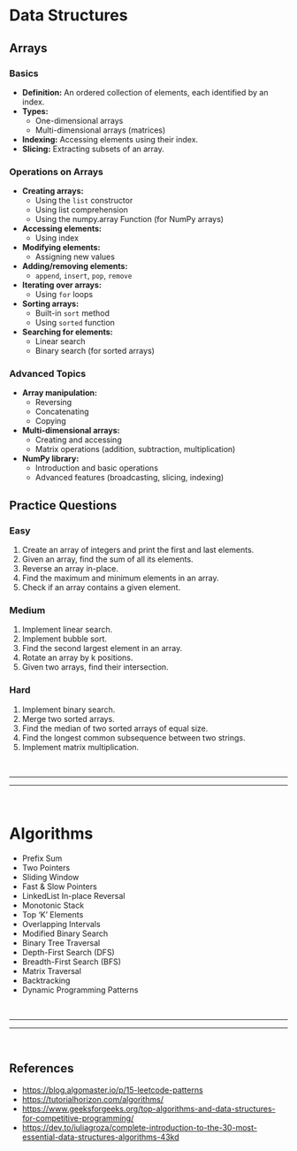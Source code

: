 # Data Structures

## Arrays

### Basics

* **Definition:** An ordered collection of elements, each identified by an index.
* **Types:**
    * One-dimensional arrays
    * Multi-dimensional arrays (matrices)
* **Indexing:** Accessing elements using their index.
* **Slicing:** Extracting subsets of an array.

### Operations on Arrays
* **Creating arrays:**
    * Using the `list` constructor
    * Using list comprehension
    * Using the numpy.array Function (for NumPy arrays)
* **Accessing elements:**
    * Using index
* **Modifying elements:**
    * Assigning new values
* **Adding/removing elements:**
    * `append`, `insert`, `pop`, `remove`
* **Iterating over arrays:**
    * Using `for` loops
* **Sorting arrays:**
    * Built-in `sort` method
    * Using `sorted` function
* **Searching for elements:**
    * Linear search
    * Binary search (for sorted arrays)

### Advanced Topics
* **Array manipulation:**
    * Reversing
    * Concatenating
    * Copying
* **Multi-dimensional arrays:**
    * Creating and accessing
    * Matrix operations (addition, subtraction, multiplication)
* **NumPy library:**
    * Introduction and basic operations
    * Advanced features (broadcasting, slicing, indexing)

## Practice Questions

### Easy
1. Create an array of integers and print the first and last elements.
2. Given an array, find the sum of all its elements.
3. Reverse an array in-place.
4. Find the maximum and minimum elements in an array.
5. Check if an array contains a given element.

### Medium
1. Implement linear search.
2. Implement bubble sort.
3. Find the second largest element in an array.
4. Rotate an array by k positions.
5. Given two arrays, find their intersection.

### Hard
1. Implement binary search.
2. Merge two sorted arrays.
3. Find the median of two sorted arrays of equal size.
4. Find the longest common subsequence between two strings.
5. Implement matrix multiplication.


<br>

***
***

<br>


# Algorithms

* Prefix Sum
* Two Pointers
* Sliding Window
* Fast & Slow Pointers
* LinkedList In-place Reversal
* Monotonic Stack
* Top ‘K’ Elements
* Overlapping Intervals
* Modified Binary Search
* Binary Tree Traversal
* Depth-First Search (DFS)
* Breadth-First Search (BFS)
* Matrix Traversal
* Backtracking
* Dynamic Programming Patterns


<br>

***
***

<br>


## References

- https://blog.algomaster.io/p/15-leetcode-patterns
- https://tutorialhorizon.com/algorithms/
- https://www.geeksforgeeks.org/top-algorithms-and-data-structures-for-competitive-programming/
- https://dev.to/iuliagroza/complete-introduction-to-the-30-most-essential-data-structures-algorithms-43kd